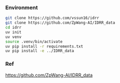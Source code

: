 ### Environment

``` Bash
git clone https://github.com/vssun16/idrr
git clone https://github.com/ZpWang-AI/IDRR_data
cd idrr
uv init
uv venv
source .venv/bin/activate
uv pip install -r requirements.txt
uv pip install -e ../IDRR_data
```

### Ref
https://github.com/ZpWang-AI/IDRR_data
